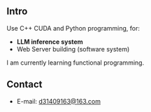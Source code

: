 ## Intro
Use C++ CUDA and Python programming, for:

+ **LLM inference system**
+ Web Server building (software system)

I am currently learning functional programming.

## Contact
- E-mail: d31409163@163.com

